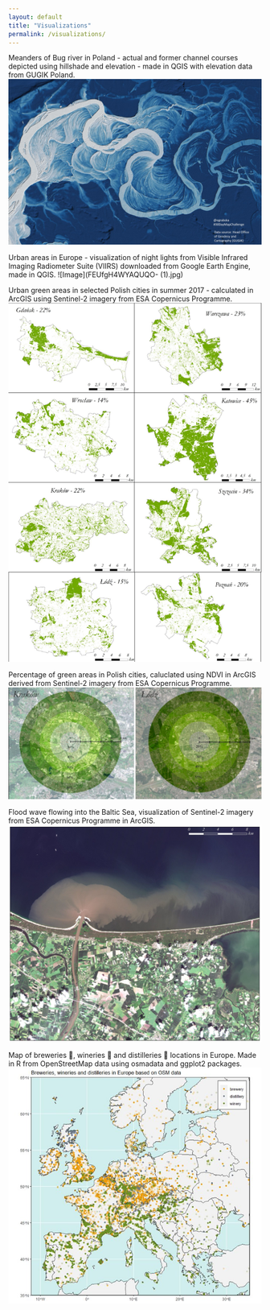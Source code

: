 ```yaml
---
layout: default
title: "Visualizations"
permalink: /visualizations/
---
```


Meanders of Bug river in Poland - actual and former channel courses depicted using hillshade and elevation - made in QGIS with elevation data from 
GUGIK Poland.
![Image](FEdVc9gXwAMNzkY.jpg)

Urban areas in Europe - visualization of night lights from Visible Infrared Imaging Radiometer Suite (VIIRS) downloaded from Google Earth Engine, made in QGIS.
![Image](FEUfgH4WYAQUQO- (1).jpg)

Urban green areas in selected Polish cities in summer 2017 - calculated in ArcGIS using Sentinel-2 imagery from ESA Copernicus Programme.
![Image](26757773_266921627176591_664760967868165779_o.jpg)

Percentage of green areas in Polish cities, caluclated using NDVI in ArcGIS derived from Sentinel-2 imagery from ESA Copernicus Programme.
![Image](36114236_333305860538167_2291026995540131840_n.jpg)

Flood wave flowing into the Baltic Sea, visualization of Sentinel-2 imagery from ESA Copernicus Programme in ArcGIS.
![Image](61417658_530149897520428_6879272383841042432_n.jpg)

Map of breweries 🍺, wineries 🍷 and distilleries 🥃 locations in Europe. Made in R from OpenStreetMap data using osmadata and ggplot2 packages.
![Image](FDbyNo3XMAI3hhX.jpg)
